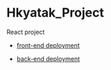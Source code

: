 # Hkyatak_Project
React project

- [front-end deployment](https://hkyatak-project-drab.vercel.app/)





- [back-end deployment](https://hkyatak-backend.vercel.app/)
